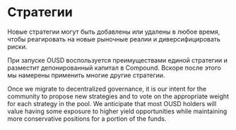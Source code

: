 # Стратегии

Новые стратегии могут быть добавлены или удалены в любое время, чтобы реагировать на новые рыночные реалии и диверсифицировать риски.

При запуске OUSD воспользуется преимуществами единой стратегии и разместит депонированный капитал в Compound. Вскоре после этого мы намерены применить многие другие стратегии.

Once we migrate to decentralized governance, it is our intent for the community to propose new strategies and to vote on the appropriate weight for each strategy in the pool. We anticipate that most OUSD holders will value having some exposure to higher yield opportunities while maintaining more conservative positions for a portion of the funds.







